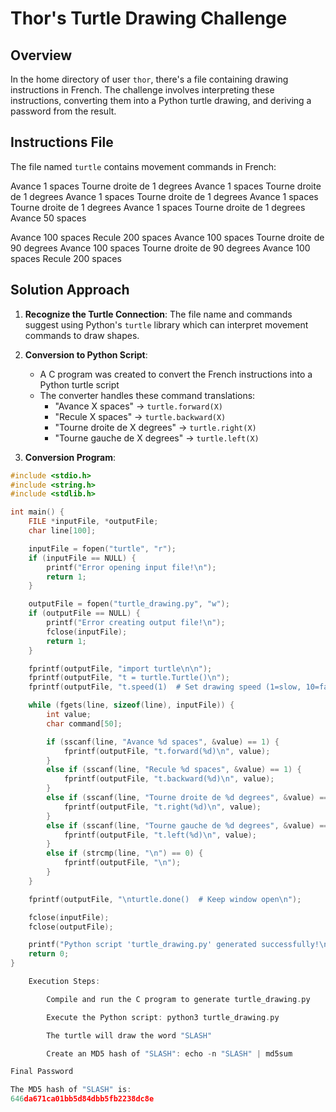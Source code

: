 # Thor's Turtle Drawing Challenge

## Overview
In the home directory of user `thor`, there's a file containing drawing instructions in French. The challenge involves interpreting these instructions, converting them into a Python turtle drawing, and deriving a password from the result.

## Instructions File
The file named `turtle` contains movement commands in French:

Avance 1 spaces
Tourne droite de 1 degrees
Avance 1 spaces
Tourne droite de 1 degrees
Avance 1 spaces
Tourne droite de 1 degrees
Avance 1 spaces
Tourne droite de 1 degrees
Avance 1 spaces
Tourne droite de 1 degrees
Avance 50 spaces

Avance 100 spaces
Recule 200 spaces
Avance 100 spaces
Tourne droite de 90 degrees
Avance 100 spaces
Tourne droite de 90 degrees
Avance 100 spaces
Recule 200 spaces


## Solution Approach

1. **Recognize the Turtle Connection**: The file name and commands suggest using Python's `turtle` library which can interpret movement commands to draw shapes.

2. **Conversion to Python Script**:
   - A C program was created to convert the French instructions into a Python turtle script
   - The converter handles these command translations:
     - "Avance X spaces" → `turtle.forward(X)`
     - "Recule X spaces" → `turtle.backward(X)`
     - "Tourne droite de X degrees" → `turtle.right(X)`
     - "Tourne gauche de X degrees" → `turtle.left(X)`

3. **Conversion Program**:
```c
#include <stdio.h>
#include <string.h>
#include <stdlib.h>

int main() {
    FILE *inputFile, *outputFile;
    char line[100];

    inputFile = fopen("turtle", "r");
    if (inputFile == NULL) {
        printf("Error opening input file!\n");
        return 1;
    }

    outputFile = fopen("turtle_drawing.py", "w");
    if (outputFile == NULL) {
        printf("Error creating output file!\n");
        fclose(inputFile);
        return 1;
    }

    fprintf(outputFile, "import turtle\n\n");
    fprintf(outputFile, "t = turtle.Turtle()\n");
    fprintf(outputFile, "t.speed(1)  # Set drawing speed (1=slow, 10=fast)\n\n");

    while (fgets(line, sizeof(line), inputFile)) {
        int value;
        char command[50];

        if (sscanf(line, "Avance %d spaces", &value) == 1) {
            fprintf(outputFile, "t.forward(%d)\n", value);
        }
        else if (sscanf(line, "Recule %d spaces", &value) == 1) {
            fprintf(outputFile, "t.backward(%d)\n", value);
        }
        else if (sscanf(line, "Tourne droite de %d degrees", &value) == 1) {
            fprintf(outputFile, "t.right(%d)\n", value);
        }
        else if (sscanf(line, "Tourne gauche de %d degrees", &value) == 1) {
            fprintf(outputFile, "t.left(%d)\n", value);
        }
        else if (strcmp(line, "\n") == 0) {
            fprintf(outputFile, "\n");
        }
    }

    fprintf(outputFile, "\nturtle.done()  # Keep window open\n");

    fclose(inputFile);
    fclose(outputFile);

    printf("Python script 'turtle_drawing.py' generated successfully!\n");
    return 0;
}

    Execution Steps:

        Compile and run the C program to generate turtle_drawing.py

        Execute the Python script: python3 turtle_drawing.py

        The turtle will draw the word "SLASH"

        Create an MD5 hash of "SLASH": echo -n "SLASH" | md5sum

Final Password

The MD5 hash of "SLASH" is:
646da671ca01bb5d84dbb5fb2238dc8e